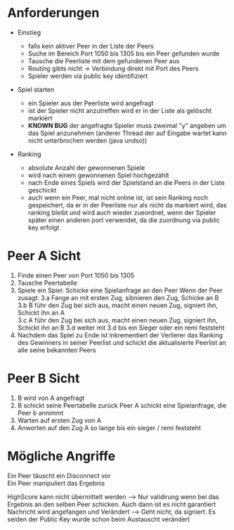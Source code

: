# Anforderungen
- Einstieg 
  - falls kein aktiver Peer in der Liste der Peers
  - Suche im Bereich Port 1050 bis 1305 bis ein Peer gefunden wurde
  - Tausche die Peerliste mit dem gefundenen Peer aus
  - Routing gibts nicht -> Verbindung direkt mit Port des Peers
  - Spieler werden via public key identifiziert
    
- Spiel starten
    - ein Spieler aus der Peerliste wird angefragt
    - ist der Spieler nicht anzutreffen wird er in der Liste als gelöscht markiert
    - **KNOWN BUG** der angefragte Spieler muss zweimal "y" angeben um das Spiel anzunehmen (anderer Thread der auf Eingabe wartet kann nicht unterbrochen werden (java undso))
    
- Ranking
    - absolute Anzahl der gewonnenen Spiele
    - wird nach einem gewonnenen Spiel hochgezählt
    - nach Ende eines Spiels wird der Spielstand an die Peers in der Liste geschickt
    - auch wenn ein Peer, mal nicht online ist, ist sein Ranking noch gespeichert, da er in der Peerliste nur als nicht da markiert wird, das ranking bleibt und wird auch wieder zueordnet, wenn der Spieler später einen anderen port verwendet, da die zuordnung via public key erfolgt


# Peer A Sicht
1. Finde einen Peer von Port 1050 bis 1305
2. Tausche Peertabelle
3. Spiele ein Spiel:
   Schicke eine Spielanfrage an den Peer
   Wenn der Peer zusagt:
   3.a Fange an mit ersten Zug, sibnieren den Zug, Schicke an B  
   3.b B führ den Zug bei sich aus, macht einen neuen Zug, signiert ihn, Schickt ihn an A  
   3.c A führ den Zug bei sich aus, macht einen neuen Zug, signiert ihn, Schickt ihn an B
   3.d weiter mit 3.d bis ein Sieger oder ein remi feststeht
4. Nachdem das Spiel zu Ende ist inkrementiert der Verlierer das Ranking des Gewinners in seiner Peerlist und schickt die aktualisierte Peerlist an alle seine bekannten Peers

# Peer B Sicht
1. B wird von A angefragt
2. B schickt seine Peertabelle zurück
   Peer A schickt eine Spielanfrage, die Peer b annimmt
3. Warten auf ersten Zug von A
4. Anworten auf den Zug A so lange bis ein sieger / remi feststeht


# Mögliche Angriffe
Ein Peer täuscht ein Disconnect vor  
Ein Peer manipuliert das Ergebnis  

HighScore kann nicht übermittelt werden --> Nur validirung wenn bei das Ergebnis an den selben Peer schicken. Auch dann ist es nicht garantiert
Nachricht wird angefangen und Verändert --> Geht nicht, da signiert. Es seiden der Public Key wurde schon beim Austauscht verändert

